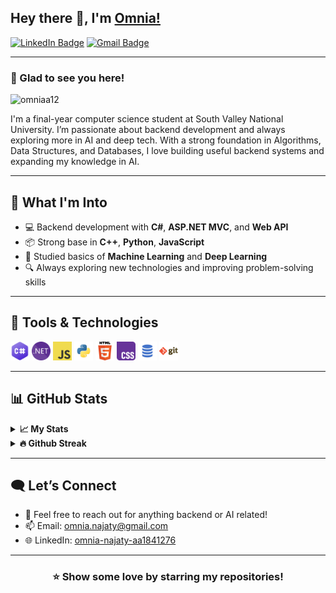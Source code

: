 ## Hey there 👋, I'm [Omnia!](https://github.com/omniaa12)

[![LinkedIn Badge](https://img.shields.io/badge/-LinkedIn-0e76a8?style=flat-square&logo=Linkedin&logoColor=white)](https://linkedin.com/in/omnia-najaty-aa1841276/)
[![Gmail Badge](https://img.shields.io/badge/-omnia.najaty@gmail.com-c14438?style=flat-square&logo=Gmail&logoColor=white)](mailto:omnia.najaty@gmail.com)

---

### 👋 Glad to see you here!  
<p align="left"> <img src="https://komarev.com/ghpvc/?username=omniaa12&label=Profile%20views&color=0e75b6&style=flat" alt="omniaa12" /> </p>

I'm a final-year computer science student at South Valley National University. I’m passionate about backend development and always exploring more in AI and deep tech. With a strong foundation in Algorithms, Data Structures, and Databases, I love building useful backend systems and expanding my knowledge in AI.

---

## 🧠 What I'm Into

- 💻 Backend development with **C#**, **ASP.NET MVC**, and **Web API**  
- 📦 Strong base in **C++**, **Python**, **JavaScript**  
- 🧠 Studied basics of **Machine Learning** and **Deep Learning**  
- 🔍 Always exploring new technologies and improving problem-solving skills  

---

## 🔧 Tools & Technologies

<code><img height="30" src="https://raw.githubusercontent.com/github/explore/main/topics/csharp/csharp.png" alt="csharp"></code>
<code><img height="30" src="https://raw.githubusercontent.com/github/explore/main/topics/dotnet/dotnet.png" alt=".NET"></code>
<code><img height="30" src="https://raw.githubusercontent.com/github/explore/main/topics/javascript/javascript.png" alt="js"></code>
<code><img height="30" src="https://raw.githubusercontent.com/github/explore/main/topics/python/python.png" alt="python"></code>
<code><img height="30" src="https://raw.githubusercontent.com/github/explore/main/topics/html/html.png" alt="html"></code>
<code><img height="30" src="https://raw.githubusercontent.com/github/explore/main/topics/css/css.png" alt="css"></code>
<code><img height="30" src="https://raw.githubusercontent.com/github/explore/main/topics/sql/sql.png" alt="sql"></code>
<code><img height="30" src="https://raw.githubusercontent.com/github/explore/main/topics/git/git.png" alt="git"></code>

---

## 📊 GitHub Stats

<details>
  <summary><b>📈 My Stats</b></summary>
  <br />
  <img height="180em" src="https://github-readme-stats.vercel.app/api?username=omniaa12&show_icons=true&hide_border=true&theme=radical"/>
  <img height="180em" src="https://github-readme-stats.vercel.app/api/top-langs/?username=omniaa12&layout=compact&langs_count=8&hide_border=true&theme=radical"/>
</details>

<details>
  <summary><b>🔥 Github Streak</b></summary>
  <br />
  <img height="180em" src="https://github-readme-streak-stats.herokuapp.com/?user=omniaa12&hide_border=true&theme=radical"/>
</details>

---

## 🗨️ Let’s Connect

- 💬 Feel free to reach out for anything backend or AI related!
- 📫 Email: [omnia.najaty@gmail.com](mailto:omnia.najaty@gmail.com)
- 🌐 LinkedIn: [omnia-najaty-aa1841276](https://linkedin.com/in/omnia-najaty-aa1841276)

---

<div align="center">

### ⭐ Show some love by starring my repositories!

</div>
